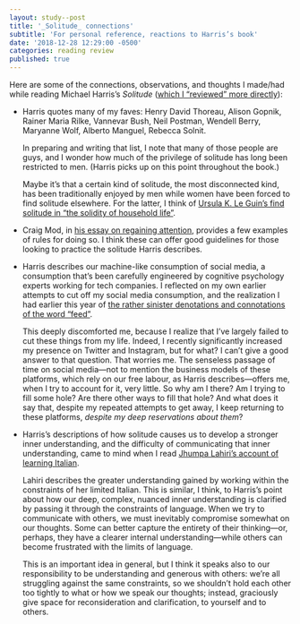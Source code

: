 ```yaml
---
layout: study--post
title: '_Solitude_ connections'
subtitle: 'For personal reference, reactions to Harris’s book'
date: '2018-12-28 12:29:00 -0500'
categories: reading review
published: true
---
```


Here are some of the connections, observations, and thoughts I made/had while reading Michael Harris’s _Solitude_ ([which I “reviewed” more directly](/study/michael-harris-solitude/)):

* Harris quotes many of my faves: Henry David Thoreau, Alison Gopnik, Rainer Maria Rilke, Vannevar Bush, Neil Postman, Wendell Berry, Maryanne Wolf, Alberto Manguel, Rebecca Solnit.

	In preparing and writing that list, I note that many of those people are guys, and I wonder how much of the privilege of solitude has long been restricted to men. (Harris picks up on this point throughout the book.)
	
	Maybe it’s that a certain kind of solitude, the most disconnected kind, has been traditionally enjoyed by men while women have been forced to find solitude elsewhere. For the latter, I think of [Ursula K. Le Guin’s find solitude in “the solidity of household life”](https://lucascherkewski.com/links/2018/12/26/15-54-newyorker-julie-phillips-fantastic-ursula-k-le-guin/).
	
* Craig Mod, in [his essay on regaining attention](https://lucascherkewski.com/links/2018/12/26/16-27-craigmod-craig-mod-attention/), provides a few examples of rules for doing so. I think these can offer good guidelines for those looking to practice the solitude Harris describes.

* Harris describes our machine-like consumption of social media, a consumption that’s been carefully engineered by cognitive psychology experts working for tech companies. I reflected on my own earlier attempts to cut off my social media consumption, and the realization I had earlier this year of [the rather sinister denotations and connotations of the word “feed”](https://lucascherkewski.com/hit-and-miss/18-feed/).

	This deeply discomforted me, because I realize that I’ve largely failed to cut these things from my life. Indeed, I recently significantly increased my presence on Twitter and Instagram, but for what? I can’t give a good answer to that question. That worries me. The senseless passage of time on social media—not to mention the business models of these platforms, which rely on our free labour, as Harris describes—offers me, when I try to account for it, very little. So why am I there? Am I trying to fill some hole? Are there other ways to fill that hole? And what does it say that, despite my repeated attempts to get away, I keep returning to these platforms, _despite my deep reservations about them_?

* Harris’s descriptions of how solitude causes us to develop a stronger inner understanding, and the difficulty of communicating that inner understanding, came to mind when I read [Jhumpa Lahiri’s account of learning Italian](https://lucascherkewski.com/links/2018/12/23/23-08-newyorker-jhumpa-lahiri-teach-yourself-italian/).

	Lahiri describes the greater understanding gained by working within the constraints of her limited Italian. This is similar, I think, to Harris’s point about how our deep, complex, nuanced inner understanding is clarified by passing it through the constraints of language. When we try to communicate with others, we must inevitably compromise somewhat on our thoughts. Some can better capture the entirety of their thinking—or, perhaps, they have a clearer internal understanding—while others can become frustrated with the limits of language.
	
	This is an important idea in general, but I think it speaks also to our responsibility to be understanding and generous with others: we’re all struggling against the same constraints, so we shouldn’t hold each other too tightly to what or how we speak our thoughts; instead, graciously give space for reconsideration and clarification, to yourself and to others.

